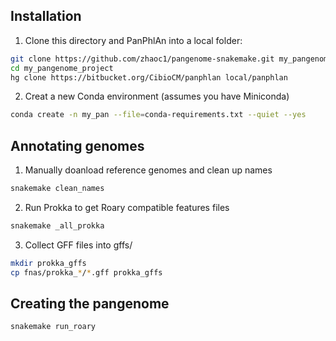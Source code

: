 ## Installation

1. Clone this directory and PanPhlAn into a local folder:
  ```bash
  git clone https://github.com/zhaoc1/pangenome-snakemake.git my_pangenome_project
  cd my_pangenome_project
  hg clone https://bitbucket.org/CibioCM/panphlan local/panphlan
  ```

2. Creat a new Conda environment (assumes you have Miniconda)
  ```bash
  conda create -n my_pan --file=conda-requirements.txt --quiet --yes
  ```

## Annotating genomes

1. Manually doanload reference genomes and clean up names
  ```bash
  snakemake clean_names
  ```
 
2. Run Prokka to get Roary compatible features files
  ```bash
  snakemake _all_prokka
  ```
 
3. Collect GFF files into gffs/
  ```bash
  mkdir prokka_gffs
  cp fnas/prokka_*/*.gff prokka_gffs
  ```
 
## Creating the pangenome
  ```bash
  snakemake run_roary
  ```

